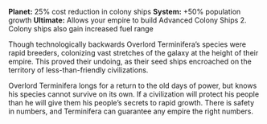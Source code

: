 **Planet:** 25% cost reduction in colony ships
**System:** +50% population growth
**Ultimate:** Allows your empire to build Advanced Colony Ships 2.  Colony ships also gain increased fuel range

Though technologically backwards Overlord Terminifera’s species were rapid breeders, colonizing vast stretches of the galaxy at the height of their empire.  This proved their undoing, as their seed ships encroached on the territory of less-than-friendly civilizations.

Overlord Terminifera longs for a return to the old days of power, but knows his species cannot survive on its own.  If a civilization will protect his people than he will give them his people’s secrets to rapid growth.  There is safety in numbers, and Terminifera can guarantee any empire the right numbers.